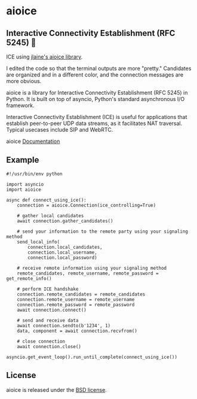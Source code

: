 # aioice


## Interactive Connectivity Establishment (RFC 5245) 🔗


ICE using [jlaine's aioice library](https://github.com/jlaine/aioice). 

I edited the code so that the terminal outputs are more "pretty." Candidates are organized and in a different color, and the connection messages are more obvious.

aioice is a library for Interactive Connectivity Establishment (RFC 5245) in Python. It is built on top of asyncio, Python's standard asynchronous I/O framework.

Interactive Connectivity Establishment (ICE) is useful for applications that establish peer-to-peer UDP data streams, as it facilitates NAT traversal. Typical usecases include SIP and WebRTC.

aioice [Documentation](https://aioice.readthedocs.io/en/stable/)


## Example


    #!/usr/bin/env python

    import asyncio
    import aioice

    async def connect_using_ice():
        connection = aioice.Connection(ice_controlling=True)

        # gather local candidates
        await connection.gather_candidates()

        # send your information to the remote party using your signaling method
        send_local_info(
            connection.local_candidates,
            connection.local_username,
            connection.local_password)

        # receive remote information using your signaling method
        remote_candidates, remote_username, remote_password = get_remote_info()

        # perform ICE handshake
        connection.remote_candidates = remote_candidates
        connection.remote_username = remote_username
        connection.remote_password = remote_password
        await connection.connect()

        # send and receive data
        await connection.sendto(b'1234', 1)
        data, component = await connection.recvfrom()

        # close connection
        await connection.close()

    asyncio.get_event_loop().run_until_complete(connect_using_ice())



## License


aioice is released under the [BSD license](https://aioice.readthedocs.io/en/stable/license.html).

